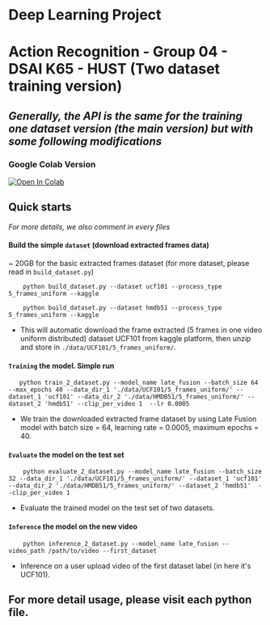 # Deep Learning Project
# Action Recognition - Group 04 - DSAI K65 - HUST (Two dataset training version)

*Generally, the API is the same for the training one dataset version (the main version) but with some following modifications*
---

### Google Colab Version 

[![Open In Colab](https://colab.research.google.com/assets/colab-badge.svg)](https://colab.research.google.com/drive/1clNeKs8McY2DIAGWTBJosmwoArQEOKWJ?usp=sharing)

## Quick starts
*For more details, we also comment in every files*


#### Build the simple `dataset` (download extracted frames data)
~ 20GB for the basic extracted frames dataset (for more dataset, please read in `build_dataset.py`)
```
    python build_dataset.py --dataset ucf101 --process_type 5_frames_uniform --kaggle

    python build_dataset.py --dataset hmdb51 --process_type 5_frames_uniform --kaggle
```
* This will automatic download the frame extracted (5 frames in one video uniform distributed) dataset UCF101 from kaggle platform, then unzip and store in `./data/UCF101/5_frames_uniform/`.

#### `Training` the model. Simple run
```
   python train_2_dataset.py --model_name late_fusion --batch_size 64 --max_epochs 40 --data_dir_1 './data/UCF101/5_frames_uniform/' --dataset_1 'ucf101' --data_dir_2 './data/HMDB51/5_frames_uniform/' --dataset_2 'hmdb51' --clip_per_video 1  --lr 0.0005  
```
* We train the downloaded extracted frame dataset by using Late Fusion model with batch size = 64, learning rate = 0.0005, maximum epochs = 40.

#### `Evaluate` the model on the test set
```
    python evaluate_2_dataset.py --model_name late_fusion --batch_size 32 --data_dir_1 './data/UCF101/5_frames_uniform/' --dataset_1 'ucf101' --data_dir_2 './data/HMDB51/5_frames_uniform/' --dataset_2 'hmdb51'  --clip_per_video 1   
```
* Evaluate the trained model on the test set of two datasets.

#### `Inference` the model on the new video
```
    python inference_2_dataset.py --model_name late_fusion --video_path /path/to/video --first_dataset
```

* Inference on a user upload video of the first dataset label (in here it's UCF101).


## For more detail usage, please visit each python file.

